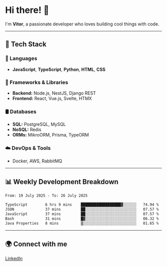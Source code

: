 
# Hi there! 👋

I'm **Vitor**, a passionate developer who loves building cool things with code.

---
## 🔧 Tech Stack

### 📌 Languages
- **JavaScript**, **TypeScript**, **Python**, **HTML**, **CSS**

### 🚀 Frameworks & Libraries
- **Backend:** Node.js, NestJS, Django REST
- **Frontend:** React, Vue.js, Svelte, HTMX

### 🛢️ Databases
- **SQL:** PostgreSQL, MySQL
- **NoSQL:** Redis
- **ORMs:** MikroORM, Prisma, TypeORM

### ☁️ DevOps & Tools
- Docker, AWS, RabbitMQ

---
## 📊 Weekly Development Breakdown

<!--START_SECTION:waka-->

```txt
From: 19 July 2025 - To: 26 July 2025

TypeScript        6 hrs 9 mins    ██████████████████▓░░░░░░   74.94 %
JSON              37 mins         ██░░░░░░░░░░░░░░░░░░░░░░░   07.57 %
JavaScript        37 mins         ██░░░░░░░░░░░░░░░░░░░░░░░   07.57 %
Bash              31 mins         █▓░░░░░░░░░░░░░░░░░░░░░░░   06.32 %
Java Properties   8 mins          ▒░░░░░░░░░░░░░░░░░░░░░░░░   01.65 %
```

<!--END_SECTION:waka-->

---
## 🌍 Connect with me
[LinkedIn](https://www.linkedin.com/in/vitorlc)
